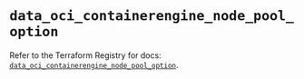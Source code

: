 # `data_oci_containerengine_node_pool_option`

Refer to the Terraform Registry for docs: [`data_oci_containerengine_node_pool_option`](https://registry.terraform.io/providers/oracle/oci/6.37.0/docs/data-sources/containerengine_node_pool_option).
